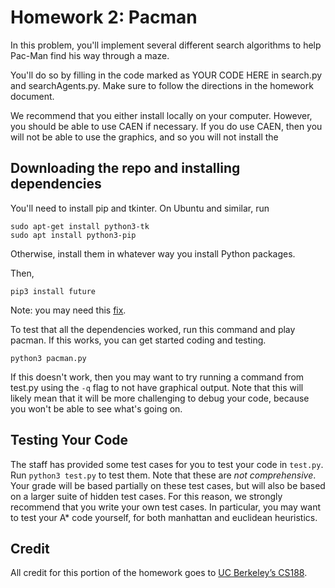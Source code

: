 # Homework 2: Pacman
In this problem, you'll implement several different search algorithms to help Pac-Man find his way through a maze.

You'll do so by filling in the code marked as YOUR CODE HERE in search.py and searchAgents.py. Make sure to follow the directions in the homework document.

We recommend that you either install locally on your computer. However, you should be able to use CAEN if necessary. If you do use CAEN, then you will not be able to use the graphics, and so you will not install the

## Downloading the repo and installing dependencies
You'll need to install pip and tkinter. On Ubuntu and similar, run
```
sudo apt-get install python3-tk
sudo apt install python3-pip
```
Otherwise, install them in whatever way you install Python packages.

Then, 
```
pip3 install future
```
Note: you may need this [fix](https://askubuntu.com/questions/1061486/unable-to-locate-package-python-pip-when-trying-to-install-from-fresh-18-04-in).

To test that all the dependencies worked, run this command and play pacman. If this works, you can get started coding and testing.
```
python3 pacman.py
```

If this doesn't work, then you may want to try running a command from test.py using the `-q` flag to not have graphical output. Note that this will likely mean that it will be more challenging to debug your code, because you won't be able to see what's going on.

## Testing Your Code
The staff has provided some test cases for you to test your code in `test.py`. Run `python3 test.py` to test them. Note that these are *not comprehensive*. Your grade will be based partially on these test cases, but will also be based on a larger suite of hidden test cases. For this reason, we strongly recommend that you write your own test cases. In particular, you may want to test your A* code yourself, for both manhattan and euclidean heuristics.

## Credit
All credit for this portion of the homework goes to [UC Berkeley’s CS188](http://ai.berkeley.edu).
